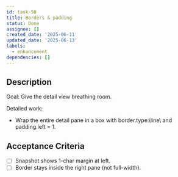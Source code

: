 ```yaml
---
id: task-50
title: Borders & padding
status: Done
assignee: []
created_date: '2025-06-11'
updated_date: '2025-06-13'
labels:
  - enhancement
dependencies: []
---
```


## Description

Goal: Give the detail view breathing room.

Detailed work:
- Wrap the entire detail pane in a box with border.type:\line\ and padding.left = 1.

## Acceptance Criteria
- [ ] Snapshot shows 1-char margin at left.
- [ ] Border stays inside the right pane (not full-width).
